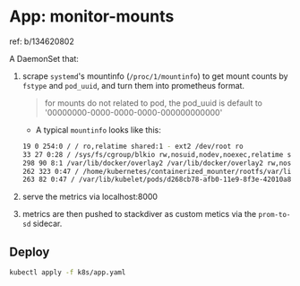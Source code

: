 # App: monitor-mounts

ref: b/134620802

A DaemonSet that:

1. scrape `systemd`'s mountinfo (`/proc/1/mountinfo`) to get mount counts by `fstype` and `pod_uuid`, and turn them into prometheus format.
    > for mounts do not related to pod, the pod_uuid is default to '00000000-0000-0000-0000-000000000000'

    - A typical `mountinfo` looks like this:

    ```sh
    19 0 254:0 / / ro,relatime shared:1 - ext2 /dev/root ro
    33 27 0:28 / /sys/fs/cgroup/blkio rw,nosuid,nodev,noexec,relatime shared:15 - cgroup cgroup rw,blkio
    298 90 8:1 /var/lib/docker/overlay2 /var/lib/docker/overlay2 rw,nosuid,nodev,relatime - ext4 /dev/sda1 rw,commit=30,data=ordered
    262 323 0:47 / /home/kubernetes/containerized_mounter/rootfs/var/lib/kubelet/pods/d268cb78-afb0-11e9-8f3e-42010a80007f/volumes/kubernetes.io~secret/gke-metadata-server-token-t6gzj rw,relatime shared:142 - tmpfs tmpfs rw
    263 82 0:47 / /var/lib/kubelet/pods/d268cb78-afb0-11e9-8f3e-42010a80007f/volumes/kubernetes.io~secret/gke-metadata-server-token-t6gzj rw,relatime shared:142 - tmpfs tmpfs rw
    ```

2. serve the metrics via localhost:8000
3. metrics are then pushed to stackdiver as custom metics via the `prom-to-sd` sidecar.

## Deploy

```sh
kubectl apply -f k8s/app.yaml
```
